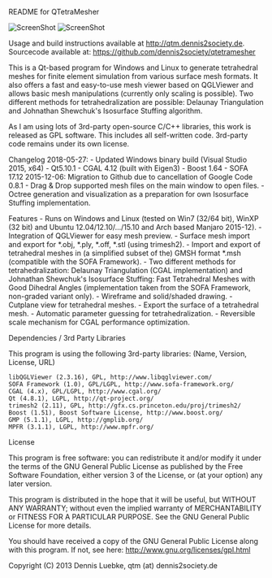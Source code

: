 README for QTetraMesher

![ScreenShot](https://qtm.dennis2society.de/images/qtm_win_with_octree_small.jpg )
![ScreenShot](https://qtm.dennis2society.de/images/qtm_with_stuffing_options_small.jpg )

Usage and build instructions available at http://qtm.dennis2society.de.
Sourcecode available at: https://github.com/dennis2society/qtetramesher

This is a Qt-based program for Windows and Linux to generate tetrahedral meshes for 
finite element simulation from various surface mesh formats. It also offers a fast 
and easy-to-use mesh viewer based on QGLViewer and allows basic mesh manipulations 
(currently only scaling is possible). Two different methods for tetrahedralization 
are possible: Delaunay Triangulation and Johnathan Shewchuk's Isosurface Stuffing algorithm.

As I am using lots of 3rd-party open-source C/C++ libraries, this work is released 
as GPL software. This includes all self-written code. 3rd-party code remains under 
its own license.

Changelog
  2018-05-27:
		- Updated Windows binary build (Visual Studio 2015, x64)
			- Qt5.10.1
			- CGAL 4.12 (built with Eigen3)
			- Boost 1.64
			- SOFA 17.12
  2015-12-06:
        Migration to Github due to cancellation of Google Code
  0.8.1
	- Drag & Drop supported mesh files on the main window to open files.
	- Octree generation and visualization as a preparation for own Isosurface Stuffing implementation.

Features
    - Runs on Windows and Linux (tested on Win7 (32/64 bit), WinXP (32 bit) and Ubuntu 12.04/12.10/.../15.10 and Arch based Manjaro 2015-12).
    - Integration of QGLViewer for easy mesh preview.
    - Surface mesh import and export for *.obj, *.ply, *.off, *.stl (using trimesh2).
    - Import and export of tetrahedral meshes in (a simplified subset of the) GMSH format *.msh 
      (compatible with the SOFA Framework).
    - Two different methods for tetrahedralization: Delaunay Triangulation (CGAL implementation) and 
      Johnathan Shewchuk's Isosurface Stuffing: Fast Tetrahedral Meshes with Good Dihedral Angles 
      (implementation taken from the SOFA Framework, non-graded variant only).
    - Wireframe and solid/shaded drawing.
    - Cutplane view for tetrahedral meshes.
    - Export the surface of a tetrahedral mesh.
    - Automatic parameter guessing for tetrahedralization.
    - Reversible scale mechanism for CGAL performance optimization.


Dependencies / 3rd Party Libraries

  This program is using the following 3rd-party libraries: (Name, Version, License, URL)

    libQGLViewer (2.3.16), GPL, http://www.libqglviewer.com/
    SOFA Framework (1.0), GPL/LGPL, http://www.sofa-framework.org/
    CGAL (4.x), GPL/LGPL, http://www.cgal.org/
    Qt (4.8.1), LGPL, http://qt-project.org/
    trimesh2 (2.11), GPL, http://gfx.cs.princeton.edu/proj/trimesh2/
    Boost (1.51), Boost Software License, http://www.boost.org/
    GMP (5.1.1), LGPL, http://gmplib.org/
    MPFR (3.1.1), LGPL, http://www.mpfr.org/

License

This program is free software: you can redistribute it and/or modify it 
under the terms of the GNU General Public License as published by the Free 
Software Foundation, either version 3 of the License, or (at your option) any 
later version.

This program is distributed in the hope that it will be useful,
but WITHOUT ANY WARRANTY; without even the implied warranty of
MERCHANTABILITY or FITNESS FOR A PARTICULAR PURPOSE.  See the
GNU General Public License for more details.

You should have received a copy of the GNU General Public License
along with this program.  If not, see here: http://www.gnu.org/licenses/gpl.html

Copyright (C) 2013 Dennis Luebke, qtm (at) dennis2society.de
